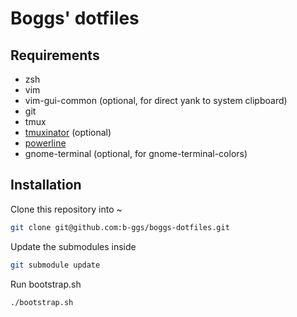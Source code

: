 # Boggs' dotfiles

## Requirements

* zsh
* vim
 * vim-gui-common (optional, for direct yank to system clipboard)
* git
* tmux
 * [tmuxinator](https://github.com/tmuxinator/tmuxinator) (optional)
* [powerline](https://github.com/powerline/powerline)
* gnome-terminal (optional, for gnome-terminal-colors)

## Installation

Clone this repository into ~
```bash
git clone git@github.com:b-ggs/boggs-dotfiles.git
```

Update the submodules inside
```bash
git submodule update
```

Run bootstrap.sh
```bash
./bootstrap.sh
```
